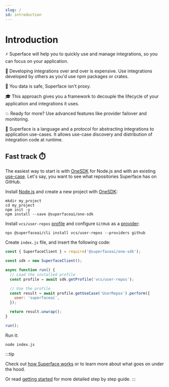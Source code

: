 ```yaml
---
slug: /
id: introduction
---
```


# Introduction

⚡️ Superface will help you to quickly use and manage integrations, so you can focus on your application.

💸 Developing integrations over and over is expensive. Use integrations developed by others as you'd use npm packages or crates.

🔐 You data is safe, Superface isn't proxy.

🎓 This approach gives you a framework to decouple the lifecycle of your application and integrations it uses.

💥 Ready for more? Use advanced features like provider failover and monitoring.

🧐 Superface is a language and a protocol for abstracting integrations to application use-cases. It allows use-case discovery and distribution of integration code at runtime.

## Fast track ⏱️

The easiest way to start is with [OneSDK](https://github.com/superfaceai/one-sdk-js) for Node.js and with an existing [use-case](./reference//glossary.md#use-case). Let's say, you want to see what repositories Superface has on GitHub.

Install [Node.js](https://nodejs.org/en/download/) and create a new project with [OneSDK](https://github.com/superfaceai/one-sdk-js):

```shell
mkdir my_project
cd my_project
npm init -y
npm install --save @superfaceai/one-sdk
```

Install `vcs/user-repos` [profile](./reference/glossary#profile) and configure `GitHub` as a [provider](./reference/glossary#provider):

```shell
npx @superfaceai/cli install vcs/user-repos --providers github
```

Create `index.js` file, and insert the following code:

```js
const { SuperfaceClient } = require('@superfaceai/one-sdk');

const sdk = new SuperfaceClient();

async function run() {
  // Load the installed profile
  const profile = await sdk.getProfile('vcs/user-repos');

  // Use the profile
  const result = await profile.getUseCase('UserRepos').perform({
    user: 'superfaceai',
  });

  return result.unwrap();
}

run();
```

Run it:

```shell
node index.js
```

:::tip

Check out [how Superface works](./how-superface-works.mdx) or to learn more about what goes on under the hood.

Or read [getting started](./getting-started.mdx) for more detailed step by step guide.
:::
